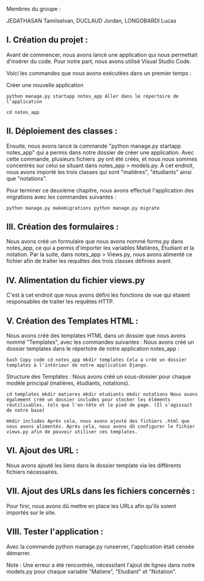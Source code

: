 Membres du groupe :

JEGATHASAN Tamilselvan, DUCLAUD Jordan, LONGOBARDI Lucas

## I. Création du projet :
Avant de commencer, nous avons lancé une application qui nous permettait d'insérer du code. Pour notre part, nous avons utilisé Visual Studio Code.

Voici les commandes que nous avons exécutées dans un premier temps :

Créer une nouvelle application

```
python manage.py startapp notes_app Aller dans le répertoire de l'application
```

```
cd notes_app
```

## II. Déploiement des classes :
Ensuite, nous avons lancé la commande "python manage.py startapp notes_app" qui a permis dans notre dossier de créer une application. Avec cette commande, plusieurs fichiers .py ont été créés, et nous nous sommes concentrés sur celui se situant dans notes_app > models.py. À cet endroit, nous avons importé les trois classes qui sont "matières", "étudiants" ainsi que "notations".

Pour terminer ce deuxième chapitre, nous avons effectué l'application des migrations avec les commandes suivantes :

```
python manage.py makemigrations python manage.py migrate
```

## III. Création des formulaires :
Nous avons créé un formulaire que nous avons nommé forms.py dans notes_app, ce qui a permis d'importer les variables Matières, Étudiant et la notation. Par la suite, dans notes_app > Views.py, nous avons alimenté ce fichier afin de traiter les requêtes des trois classes définies avant.


## IV. Alimentation du fichier views.py
C'est à cet endroit que nous avons défini les fonctions de vue qui étaient responsables de traiter les requêtes HTTP.


## V. Création des Templates HTML :
Nous avons créé des templates HTML dans un dossier que nous avons nommé "Templates", avec les commandes suivantes : Nous avons créé un dossier templates dans le répertoire de notre application notes_app :

```
bash Copy code cd notes_app mkdir templates Cela a créé un dossier templates à l'intérieur de notre application Django.
```

Structure des Templates : Nous avons créé un sous-dossier pour chaque modèle principal (matières, étudiants, notations).

```
cd templates mkdir matieres mkdir etudiants mkdir notations Nous avons également créé un dossier includes pour stocker les éléments réutilisables, tels que l'en-tête et le pied de page. (Il s'agissait de notre base)
```

```
mkdir includes Après cela, nous avons ajouté des fichiers .html que nous avons alimentés. Après cela, nous avons dû configurer le fichier views.py afin de pouvoir utiliser ces templates.

```

## VI. Ajout des URL :
Nous avons ajouté les liens dans le dossier template via les différents fichiers nécessaires.


## VII. Ajout des URLs dans les fichiers concernés :
Pour finir, nous avons dû mettre en place les URLs afin qu'ils soient importés sur le site.


## VIII. Tester l'application :
Avec la commande python manage.py runserver, l'application était censée démarrer.

Note : Une erreur a été rencontrée, nécessitant l'ajout de lignes dans notre models.py pour chaque variable "Matiere", "Etudiant" et "Notation".
